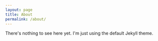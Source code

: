 ```yaml
---
layout: page
title: About
permalink: /about/
---
```


There's nothing to see here yet. I'm just using the default Jekyll theme.
